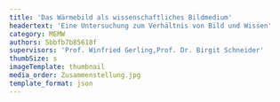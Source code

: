 ```yaml
---
title: 'Das Wärmebild als wissenschaftliches Bildmedium'
headertext: 'Eine Untersuchung zum Verhältnis von Bild und Wissen'
category: MEMW
authors: 5bbfb7b85618f
supervisors: 'Prof. Winfried Gerling,Prof. Dr. Birgit Schneider'
thumbSize: s
imageTemplate: thumbnail
media_order: Zusammenstellung.jpg
template_format: json
---
```


